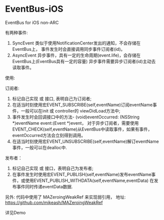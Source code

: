 EventBus-iOS
============

EventBus for iOS  non-ARC

有两种事件:
1. SyncEvent  类似于使用NotificationCenter发出的通知，不会存储在EventBus上，
              事件发生时会直接调用同步事件订阅者(id<EventSyncSubscriber>)。
2. AsyncEvent 异步事件，具有一定的生命周期(event.life)，会存储在EventBus上(EventBus具有一定的容量)
              异步事件需要异步订阅者(id<EventAsyncSubscriber>)主动去读取事件。

使用: 

订阅者:
  1. 标记自己实现<EventAsyncSubscriber> 或 <EventSyncSubscriber>接口, 表明自己为订阅者;
  2. 在适当时刻使用宏EVENT_SUBSCRIBE(self,eventName)订阅eventName事件，一般可以在init 或 controller的 viewDidLoad方法中;
  3. 事件发生时会回调<EventSubscriber>接口中的方法- (void)eventOccurred: (NSString *)eventName event:(Event *)event，
     对于异步订阅者，需要使用EVENT_CHECK(self,eventName)从EventBus中读取事件，如果有事件，eventOccurred方法会立刻得到调用。
  4. 在适当时刻使用宏EVENT_UNSUBSCRIBE(self,eventName)解订eventName事件，一般可以在dealloc中.
     
发布者：
  1. 标记自己实现<EventAsyncPublisher> 或 <EventSyncPublisher>接口，表明自己为发布者;
  2. 在事件发生时使用宏EVENT_PUBLISH(self,eventName)发布eventName事件，或使用EVENT_PUBLISH_WITHDATA(self,eventName,eventData)
     在发布事件同时传递eventData数据.

另外:
  代码中使用了 MAZeroingWeakRef 来实现弱引用， 地址: https://github.com/mikeash/MAZeroingWeakRef

详见Demo
